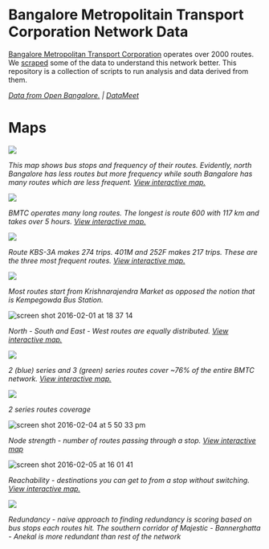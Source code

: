 Bangalore Metropolitain Transport Corporation Network Data
====

[Bangalore Metropolitan Transport Corporation](https://en.wikipedia.org/wiki/Bangalore_Metropolitan_Transport_Corporation) operates over 2000 routes. We [scraped](https://github.com/openbangalore/bmtc) some of the data to understand this network better.
This repository is a collection of scripts to run analysis and data derived from them.

*[Data from Open Bangalore.](http://openbangalore.org/) | [DataMeet](http://datameet.org/)*

Maps
====

![](https://cloud.githubusercontent.com/assets/371666/12720005/69b1df2c-c91e-11e5-8e7f-b3c26bfc939d.png)

*This map shows bus stops and frequency of their routes. Evidently, north Bangalore has less routes but more frequency while south Bangalore has many routes which are less frequent. [View interactive map.](https://www.mapbox.com/bites/00212/)*

![](https://cloud.githubusercontent.com/assets/371666/12720007/6c6d93e6-c91e-11e5-95b5-b42ba20a2702.png)

*BMTC operates many long routes. The longest is route 600 with 117 km and takes over 5 hours. [View interactive map.](https://api.mapbox.com/styles/v1/geohacker/cik0utr150130bfm2jjfto236.html?title=true&access_token=pk.eyJ1IjoiZ2VvaGFja2VyIiwiYSI6ImFIN0hENW8ifQ.GGpH9gLyEg0PZf3NPQ7Vrg#10.88/12.9119/77.6292)*

![](https://cloud.githubusercontent.com/assets/371666/12865441/911404c6-ccd1-11e5-9864-14745fe96cac.png)

*Route KBS-3A makes 274 trips. 401M and 252F makes 217 trips. These are the three most frequent routes. [View interactive map.](https://api.mapbox.com/styles/v1/geohacker/cik1h9fwu017kbpm3t34v9hw3.html?title=true&access_token=pk.eyJ1IjoiZ2VvaGFja2VyIiwiYSI6ImFIN0hENW8ifQ.GGpH9gLyEg0PZf3NPQ7Vrg#12.07/12.9703/77.5287)*

![](https://cloud.githubusercontent.com/assets/371666/12720017/723352de-c91e-11e5-965a-7b512512729e.png)

*Most routes start from Krishnarajendra Market as opposed the notion that is Kempegowda Bus Station.*

![screen shot 2016-02-01 at 18 37 14](https://cloud.githubusercontent.com/assets/371666/12720023/75fb220c-c91e-11e5-9e52-7952cacc6405.png)

*North - South and East - West routes are equally distributed. [View interactive map.](https://api.mapbox.com/styles/v1/geohacker/cik2wox7a01aecakwuqhzae39.html?title=true&access_token=pk.eyJ1IjoiZ2VvaGFja2VyIiwiYSI6ImFIN0hENW8ifQ.GGpH9gLyEg0PZf3NPQ7Vrg#10/12.9862/77.5808)*

![](https://cloud.githubusercontent.com/assets/371666/12815760/4ec9a116-cb6e-11e5-8498-235cf7e628e1.png)

*2 (blue) series and 3 (green) series routes cover ~76% of the entire BMTC network. [View interactive map.](https://api.mapbox.com/styles/v1/geohacker/cik512qjx006l9um6tn14khq5.html?title=true&access_token=pk.eyJ1IjoiZ2VvaGFja2VyIiwiYSI6ImFIN0hENW8ifQ.GGpH9gLyEg0PZf3NPQ7Vrg#9.86/12.9837/77.5740)*

![](http://i.imgur.com/l6hqX9p.gif)

*2 series routes coverage*

![screen shot 2016-02-04 at 5 50 33 pm](https://cloud.githubusercontent.com/assets/371666/12845827/91a5a94c-cc2e-11e5-9a45-1c0fb69c28b3.png)

*Node strength - number of routes passing through a stop. [View interactive map](https://api.mapbox.com/styles/v1/arunasank/cik7yec2z00iv9um6nnanuexa.html?title=true&access_token=pk.eyJ1IjoiYXJ1bmFzYW5rIiwiYSI6ImRKNlNQa3MifQ.SIx-g-J1oWWlP4grTXopcg#11.01/12.9548/77.5782)*

![screen shot 2016-02-05 at 16 01 41](https://cloud.githubusercontent.com/assets/371666/12845786/54721060-cc2e-11e5-92a7-8c92b54f35b1.png)

*Reachability - destinations you can get to from a stop without switching. [View interactive map.](https://api.mapbox.com/styles/v1/geohacker/cik98dpzk0005cilxrc9fhiih.html?title=true&access_token=pk.eyJ1IjoiZ2VvaGFja2VyIiwiYSI6ImFIN0hENW8ifQ.GGpH9gLyEg0PZf3NPQ7Vrg#10.8/12.9915/77.5707)*

![](https://cloud.githubusercontent.com/assets/371666/12871945/eb837b22-cdb6-11e5-9445-e9f5c3f3371d.png)

*Redundancy - naive approach to finding redundancy is scoring based on bus stops each routes hit. The southern corridor of Majestic - Bannerghatta - Anekal is more redundant than rest of the network*